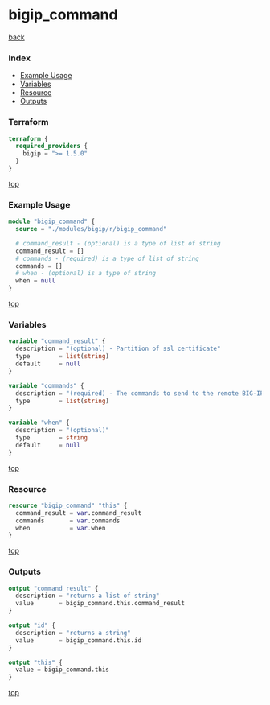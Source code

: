 # bigip_command

[back](../bigip.md)

### Index

- [Example Usage](#example-usage)
- [Variables](#variables)
- [Resource](#resource)
- [Outputs](#outputs)

### Terraform

```terraform
terraform {
  required_providers {
    bigip = ">= 1.5.0"
  }
}
```

[top](#index)

### Example Usage

```terraform
module "bigip_command" {
  source = "./modules/bigip/r/bigip_command"

  # command_result - (optional) is a type of list of string
  command_result = []
  # commands - (required) is a type of list of string
  commands = []
  # when - (optional) is a type of string
  when = null
}
```

[top](#index)

### Variables

```terraform
variable "command_result" {
  description = "(optional) - Partition of ssl certificate"
  type        = list(string)
  default     = null
}

variable "commands" {
  description = "(required) - The commands to send to the remote BIG-IP device over the configured provider"
  type        = list(string)
}

variable "when" {
  description = "(optional)"
  type        = string
  default     = null
}
```

[top](#index)

### Resource

```terraform
resource "bigip_command" "this" {
  command_result = var.command_result
  commands       = var.commands
  when           = var.when
}
```

[top](#index)

### Outputs

```terraform
output "command_result" {
  description = "returns a list of string"
  value       = bigip_command.this.command_result
}

output "id" {
  description = "returns a string"
  value       = bigip_command.this.id
}

output "this" {
  value = bigip_command.this
}
```

[top](#index)